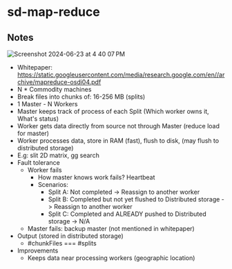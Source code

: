 # sd-map-reduce

## Notes
![Screenshot 2024-06-23 at 4 40 07 PM](https://github.com/vnscriptkid/sd-map-reduce/assets/28957748/f5f8af5c-cb39-4b5d-8f96-96eaa109d719)
- Whitepaper: https://static.googleusercontent.com/media/research.google.com/en//archive/mapreduce-osdi04.pdf
- N * Commodity machines
- Break files into chunks of: 16-256 MB (splits)
- 1 Master - N Workers
- Master keeps track of process of each Split (Which worker owns it, What's status)
- Worker gets data directly from source not through Master (reduce load for master)
- Worker processes data, store in RAM (fast), flush to disk, (may flush to distributed storage)
- E.g: slit 2D matrix, gg search
- Fault tolerance
  - Worker fails
    - How master knows work fails? Heartbeat
    - Scenarios:
      - Split A: Not completed -> Reassign to another worker
      - Split B: Completed but not yet flushed to Distributed storage -> Reassign to another worker
      - Split C: Completed and ALREADY pushed to Distributed storage -> N/A
  - Master fails: backup master (not mentioned in whitepaper)
- Output (stored in distributed storage)
  - #chunkFiles === #splits
- Improvements
  - Keeps data near processing workers (geographic location) 
